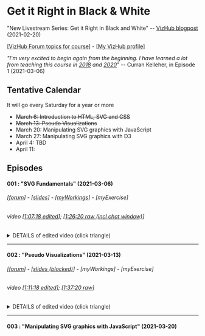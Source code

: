 # Get it Right in Black & White

"New Livestream Series: Get it Right in Black and White" -- [VizHub blogpost](https://vizhub.com/blog/2021/02/20/new-livestream-series-get-it-right-in-black-and-white/) (2021-02-20)

[[VizHub Forum topics for course](https://vizhub.com/forum/c/get-it-right/10)] - [[My VizHub profile](https://vizhub.com/mbeveridge)]

_"I'm very excited to begin again from the beginning. I have learned a lot from teaching this course in [2018](https://github.com/curran/dataviz-course-2018) and [2020](https://datavis.tech/datavis-2020/)"_ -- Curran Kelleher, in Episode 1 (2021-03-06)

## Tentative Calendar
It will go every Saturday for a year or more

* ~~March 6: Introduction to HTML, SVG and CSS~~
* ~~March 13: Pseudo Visualizations~~
* March 20: Manipulating SVG graphics with JavaScript
* March 27: Manipulating SVG graphics with D3
* April 4: TBD
* April 11:


## Episodes

#### 001 : "SVG Fundamentals" (2021-03-06)
###### [_[forum](https://vizhub.com/forum/t/episode-1-svg-fundamentals/111)_] - [_[slides](https://docs.google.com/presentation/d/1RcUnOuJuDzNuZYX_2wqyWD2_1SHixtOT89Rr2a-6lp4/)_] - [_[myWorkings](https://vizhub.com/mbeveridge/3dc97f59afca440da2661c1d9d76bf82)_] - [_myExercise_]

###### video [[1:07:18 edited](https://www.youtube.com/watch?v=UQ_kqGDM8A4)]; [[1:26:20 raw (incl chat window)](https://www.youtube.com/watch?v=qaiS88ocS2M)]

<details>
<summary> DETAILS of edited video (click triangle)
</summary>

* [00:00](https://youtu.be/UQ_kqGDM8A4?t=0)​ - Intro to the course
* [07:23](https://youtu.be/UQ_kqGDM8A4?t=443)​ - Intro to this episode
* [07:57](https://youtu.be/UQ_kqGDM8A4?t=477)​ - HTML
* [10:41](https://youtu.be/UQ_kqGDM8A4?t=641)​ - CSS
* [11:42​](https://youtu.be/UQ_kqGDM8A4?t=702) - SVG
* ~~[14:11​](https://youtu.be/UQ_kqGDM8A4?t=851) - Question: Why does SVG exist?~~
* ~~[16:25​](https://youtu.be/UQ_kqGDM8A4?t=985) - Question: How does SVG relate to XML?~~
* [21:15​](https://youtu.be/UQ_kqGDM8A4?t=1275) - Intro to VizHub ...[[https://vizhub.com/](https://vizhub.com/)]
* ~~[24:23​](https://youtu.be/UQ_kqGDM8A4?t=1463) - Bare Bones HTML Page~~
* ~~[27:48​](https://youtu.be/UQ_kqGDM8A4?t=1668) - Working with HTML Locally~~
* ~~[29:41​](https://youtu.be/UQ_kqGDM8A4?t=1781) - Title & Description in VizHub~~
* [30:44​](https://youtu.be/UQ_kqGDM8A4?t=1844) - Creating an SVG Element ...`<svg> ... </svg>`
* [32:04](https://youtu.be/UQ_kqGDM8A4?t=1924)​ - SVG Circles ...`<circle cx="50" cy="50" r="50"></circle>`
* [33:19](https://youtu.be/UQ_kqGDM8A4?t=1999)​ - Question: Tags vs. Elements?
* [35:15](https://youtu.be/UQ_kqGDM8A4?t=2115)​ - Inspecting Elements with Chrome DevTools
* [36:52](https://youtu.be/UQ_kqGDM8A4?t=2212)​ - Manual DOM Manipulation with DevTools ...cf. JavaScript (D3, React, Vue, Svelte, JQuery) DOM manipulation
* [39:04​](https://youtu.be/UQ_kqGDM8A4?t=2344)​ - Adding Collaborators in VizHub
* [40:07​](https://youtu.be/UQ_kqGDM8A4?t=2407)​ - The "fill" attribute ...`fill="red"`
* [40:31​](https://youtu.be/UQ_kqGDM8A4?t=2431)​ - Using Prettier to auto-format code
* [41:23​](https://youtu.be/UQ_kqGDM8A4?t=2483)​ - The coordinate space of SVG ...(0,0) is top-left
* [42:26​](https://youtu.be/UQ_kqGDM8A4?t=2546)​ - SVG Width and Height ...`<svg width="960" height="500">`
* [43:19​](https://youtu.be/UQ_kqGDM8A4?t=2599)​ - SVG Rectangles ...`<rect ... />`
* [43:46​](https://youtu.be/UQ_kqGDM8A4?t=2626)​ - Setting "fill" to "none"
* [43:56​](https://youtu.be/UQ_kqGDM8A4?t=2636)​ - The "stroke" attribute
* [44:15​](https://youtu.be/UQ_kqGDM8A4?t=2655)​ - The "stroke-width" attribute
* [44:30​](https://youtu.be/UQ_kqGDM8A4?t=2670)​ - Z Ordering (layering) in SVG ...depends on their order in the SVG document
* [45:56​](https://youtu.be/UQ_kqGDM8A4?t=2756)​ - SVG Lines ...`<line x1="0" y1="0" x2="100" y2="100" stroke="navy"></line>`
* [46:57​](https://youtu.be/UQ_kqGDM8A4?t=2817)​ - Question: Shapes beyond width and height (clipping)?
* [48:45​](https://youtu.be/UQ_kqGDM8A4?t=2925)​ - SVG clip path concept
* [49:11​](https://youtu.be/UQ_kqGDM8A4?t=2951)​ - Debugging invalid HTML (no self-closing tags allows)
* ~~[51:33​](https://youtu.be/UQ_kqGDM8A4?t=3093)​ - Question: Differences between SVG lines and SVG paths?~~
* [53:00​](https://youtu.be/UQ_kqGDM8A4?t=3180)​ - SVG Paths and the "d" attribute ...`<path fill="none" d="M200,200L300,300L300,400" stroke="black" stroke-width=10"></path>` [M is move-to; L is line-to] [Path is used for line charts, area charts, geometries in maps (like countries), etc]
* [56:35​](https://youtu.be/UQ_kqGDM8A4?t=3395)​ - HTML Comments ...`<!--... -->`
* [57:04​](https://youtu.be/UQ_kqGDM8A4?t=3424)​ - Question: Can you make layers in SVG?
* [57:56​](https://youtu.be/UQ_kqGDM8A4?t=3476)​ - Question: Upper case vs. lower case in the "d" path attribute
* [59:16​](https://youtu.be/UQ_kqGDM8A4?t=3556)​ - Review of SVG path commands documentation ...[[MDN](https://developer.mozilla.org/en-US/docs/Web/SVG/Attribute/d#path_commands)] ...but usually copy-paste from a tool
* [60:51](https://youtu.be/UQ_kqGDM8A4?t=3651) - Absolute vs. relative coordinates in SVG paths
* [62:01](https://youtu.be/UQ_kqGDM8A4?t=3721) - Question: How to communicate around this async? D3 Slack? VizHub Forum?] ...[[VizHub Forum topics for this course](https://vizhub.com/forum/c/get-it-right/10)]
* [63:51](https://youtu.be/UQ_kqGDM8A4?t=3831) - Exercise: Make something creative with SVG Shapes!]

</details>

---

#### 002 : "Pseudo Visualizations" (2021-03-13)
###### [_[forum](https://vizhub.com/forum/t/episode-2-pseudo-visualizations/138)_] - [_[slides (blocked)](https://docs.google.com/presentation/d/1QXHKfzkY6Qh-sy2iqxFS2_V-5KrmvwYumPTRG_YBgrs/)_] - [_myWorkings_] - [_myExercise_]

###### video [[1:11:18 edited](https://www.youtube.com/watch?v=UunbNeXhhaU)]; [[1:37:20 raw](https://www.youtube.com/watch?v=f5mYd-ufank)]

<details>
<summary> DETAILS of edited video (click triangle)
</summary>

* [00:00](https://youtu.be/UunbNeXhhaU?t=0) -​ Intro to episode
* ~~[01:28​](https://youtu.be/UunbNeXhhaU?t=88) - Expanded mental model of SVG~~
* ~~[02:05​](https://youtu.be/UunbNeXhhaU?t=125) - Review of exercise submissions~~
* [02:55​](https://youtu.be/UunbNeXhhaU?t=175) - Animated hover transitions with SVG and CSS
* [06:23​](https://youtu.be/UunbNeXhhaU?t=383) - Removing default margins and scrollbar with CSS ...`<style>body {margin: 0; overflow: hidden;}</style>`
* ~~[08:02​](https://youtu.be/UunbNeXhhaU?t=482) - Review of more submissions~~
* [08:19​](https://youtu.be/UunbNeXhhaU?t=499) - Setting the height in VizHub
* ~~[10:25​](https://youtu.be/UunbNeXhhaU?t=625) - Using classes with CSS~~
* [11:11​](https://youtu.be/UunbNeXhhaU?t=671) - Question: Difference between id and class with CSS
* [13:08​](https://youtu.be/UunbNeXhhaU?t=788) - Question: SVG as text?
* [14:38​](https://youtu.be/UunbNeXhhaU?t=878) - Tags vs. Elements in Documents vs. Dom
* [18:59​](https://youtu.be/UunbNeXhhaU?t=1139) - Sunrise & sunset by Adil
* ~~[20:13​](https://youtu.be/UunbNeXhhaU?t=1213) - Radial gradients~~
* ~~[25:26​](https://youtu.be/UunbNeXhhaU?t=1526) - Bezier curves~~ ...`Q` in `<path>` element
* ~~[27:56​](https://youtu.be/UunbNeXhhaU?t=1676) - The animate tag in SVG~~
* ~~[29:35​](https://youtu.be/UunbNeXhhaU?t=1775) - Using Figma~~ ...or tools like it (eg. Sketch, Adobe XD) ...or straight graphics tools (eg. Adobe Illustrator, Inkscape, (GIMP - limited SVG capabilities))
* ~~[31:31​](https://youtu.be/UunbNeXhhaU?t=1891) - Bezier curve control points in Figma~~
* [32:38​](https://youtu.be/UunbNeXhhaU?t=1958) - Workflows with sketching and mockups
* [34:37​]() - Creating a pseudo scatter plot
* [36:20​]() - Exporting SVG from Figma to HTML
* [37:43​]() - Question: is the xmlns attribute important?
* [39:55​]() - Creating a pseudo bar chart
* [40:23​]() - Real time collaboration in Figma
* [43:17​]() - Tricky Y values for bar charts
* [44:39​]() - Pseudo horizontal bar chart
* [45:26​]() - Adding text and selecting font in Figma
* [47:47]()​ - SVG Text and styling with CSS
* [51:13​]() - Using Google Fonts
* [54:38​]() - Question: Is CSS accessing the DOM or the document?
* [57:03​]() - Question: Does CSS or DOM have the final say (precedence)?
* [59:46​]() - Question: Is the fill attribute only for SVG elements?
* [62:17​]() - Pseudo line chart
* [62:52​]() - Line join options
* [63:07​]() - Line cap options
* [63:54​]() - Question what is the precedence of inline CSS?
* [68:58​]() - Exercise: Create pseudo visualization from a visualization taxonomy

</details>

---

#### 003 : "Manipulating SVG graphics with JavaScript" (2021-03-20)